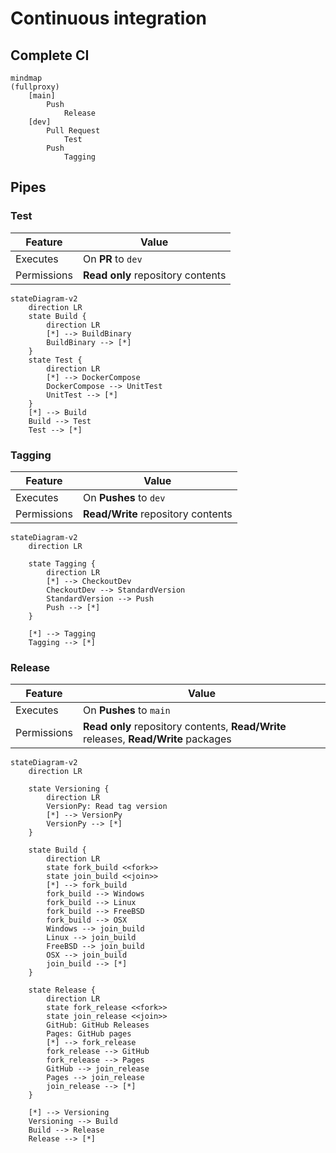 # Continuous integration

## Complete CI

```mermaid
mindmap
(fullproxy)
	[main]
		Push
			Release
	[dev]
		Pull Request
			Test
		Push
			Tagging
```

## Pipes

### Test

| Feature     | Value                             |
| ----------- | --------------------------------- |
| Executes    | On **PR** to `dev`                |
| Permissions | **Read only** repository contents |

```mermaid
stateDiagram-v2
	direction LR
	state Build {
		direction LR
        [*] --> BuildBinary
        BuildBinary --> [*]
    }
    state Test {
		direction LR
        [*] --> DockerCompose
        DockerCompose --> UnitTest
        UnitTest --> [*]
    }
	[*] --> Build
	Build --> Test
	Test --> [*]
```

### Tagging

| Feature     | Value                              |
| ----------- | ---------------------------------- |
| Executes    | On **Pushes** to `dev`             |
| Permissions | **Read/Write** repository contents |

```mermaid
stateDiagram-v2
	direction LR
	
	state Tagging {
		direction LR
        [*] --> CheckoutDev
        CheckoutDev --> StandardVersion
        StandardVersion --> Push
        Push --> [*]
    }
    
    [*] --> Tagging
    Tagging --> [*]
```

### Release

| Feature     | Value                                                        |
| ----------- | ------------------------------------------------------------ |
| Executes    | On **Pushes** to `main`                                      |
| Permissions | **Read only** repository contents, **Read/Write** releases, **Read/Write** packages |

```mermaid
stateDiagram-v2
	direction LR
	
	state Versioning {
		direction LR
		VersionPy: Read tag version
		[*] --> VersionPy
		VersionPy --> [*]
	}
	
	state Build {
		direction LR
		state fork_build <<fork>>
		state join_build <<join>>
		[*] --> fork_build
		fork_build --> Windows
		fork_build --> Linux
		fork_build --> FreeBSD
		fork_build --> OSX
		Windows --> join_build
		Linux --> join_build
		FreeBSD --> join_build
		OSX --> join_build
		join_build --> [*]
	}
	
	state Release {
		direction LR
		state fork_release <<fork>>
		state join_release <<join>>
		GitHub: GitHub Releases
		Pages: GitHub pages
		[*] --> fork_release
		fork_release --> GitHub
		fork_release --> Pages
		GitHub --> join_release
		Pages --> join_release
		join_release --> [*]
	}
	
	[*] --> Versioning
	Versioning --> Build
	Build --> Release
	Release --> [*]
```

